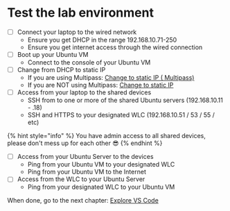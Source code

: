 # Test the lab environment

* [ ] Connect your laptop to the wired network
  * Ensure you get DHCP in the range 192.168.10.71-250
  * Ensure you get internet access through the wired connection
* [ ] Boot up your Ubuntu VM
  * Connect to the console of your Ubuntu VM
* [ ] Change from DHCP to static IP
  * If you are using Multipass: [Change to static IP ( Multipass)](change-to-static-ip-multipass.md)
  * If you are NOT using Multipass: [Change to static IP](change-to-static-ip.md)
* [ ] Access from your laptop to the shared devices
  * SSH from to one or more of the shared Ubuntu servers (192.168.10.11 - .18)
  * SSH and HTTPS to your designated WLC (192.168.10.51 / 53 / 55 / etc)

{% hint style="info" %}
You have admin access to all shared devices, please don't mess up for each other :sunglasses:
{% endhint %}

* [ ] Access from your Ubuntu Server to the devices
  * Ping from your Ubuntu VM to your designated WLC
  * Ping from your Ubuntu VM to the Internet
* [ ] Access from the WLC to your Ubuntu Server
  * Ping from your designated WLC to your Ubuntu VM

When done, go to the next chapter: [Explore VS Code](../explore-vs-code/)
